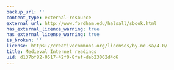 ```yaml
---
backup_url: ''
content_type: external-resource
external_url: http://www.fordham.edu/halsall/sbook.html
has_external_licence_warning: true
has_external_license_warning: true
is_broken: ''
license: https://creativecommons.org/licenses/by-nc-sa/4.0/
title: Medieval Internet readings
uid: d137bf82-0517-42f0-8fef-deb23062d4d6
---
```

